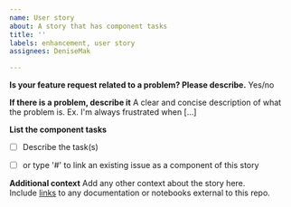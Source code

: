 ```yaml
---
name: User story
about: A story that has component tasks
title: ''
labels: enhancement, user story
assignees: DeniseMak

---
```


**Is your feature request related to a problem? Please describe.**
Yes/no

**If there is a problem, describe it**
A clear and concise description of what the problem is. Ex. I'm always frustrated when [...]

**List the component tasks**
- [ ] Describe the task(s)
- [ ] or type '#' to link an existing issue as a component of this story


**Additional context**
Add any other context about the story here.  
Include [links](https://) to any documentation or notebooks external to this repo.

